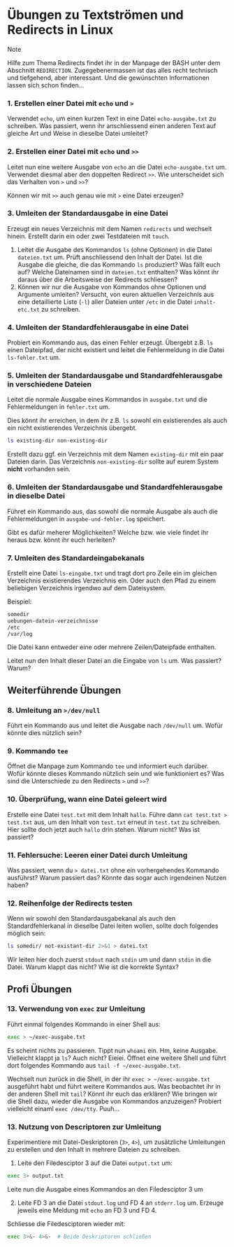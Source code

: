 # Übungen zu Textströmen und Redirects in Linux

> [!NOTE]
> Hilfe zum Thema Redirects findet ihr in der Manpage der BASH unter dem Abschnitt `REDIRECTION`. Zugegebenermassen ist das alles recht technisch und tiefgehend, aber interessant. Und die gewünschten Informationen lassen sich schon finden...

### 1. Erstellen einer Datei mit `echo` und `>`
Verwendet `echo`, um einen kurzen Text in eine Datei `echo-ausgabe.txt` zu schreiben. Was passiert, wenn ihr anschliessend einen anderen Text auf gleiche Art und Weise in dieselbe Datei umleitet?

### 2. Erstellen einer Datei mit `echo` und `>>`
Leitet nun eine weitere Ausgabe von `echo` an die Datei `echo-ausgabe.txt` um. Verwendet diesmal aber den doppelten Redirect `>>`. Wie unterscheidet sich das Verhalten von `>` und `>>`?

Können wir mit `>>` auch genau wie mit `>` eine Datei erzeugen?

### 3. Umleiten der Standardausgabe in eine Datei
Erzeugt ein neues Verzeichnis mit dem Namen `redirects` und wechselt hinein. Erstellt darin ein oder zwei Testdateien mit `touch`.

1. Leitet die Ausgabe des Kommandos `ls` (ohne Optionen) in die Datei `dateien.txt` um. Prüft anschliessend den Inhalt der Datei. 
Ist die Ausgabe die gleiche, die das Kommando `ls` produziert? Was fällt euch auf? Welche Dateinamen sind in `dateien.txt` enthalten? Was könnt ihr daraus über die Arbeitsweise der Redirects schliessen?
2. Können wir nur die Ausgabe von Kommandos ohne Optionen und Argumente umleiten? Versucht, von euren aktuellen Verzeichnis aus eine detaillierte Liste (`-l`) aller Dateien unter `/etc` in die Datei `inhalt-etc.txt` zu schreiben.

### 4. Umleiten der Standardfehlerausgabe in eine Datei
Probiert ein Kommando aus, das einen Fehler erzeugt. Übergebt z.B. `ls` einen Dateipfad, der nicht existiert und leitet die Fehlermeldung in die Datei `ls-fehler.txt` um.

### 5. Umleiten der Standardausgabe und Standardfehlerausgabe in verschiedene Dateien
Leitet die normale Ausgabe eines Kommandos in `ausgabe.txt` und die Fehlermeldungen in `fehler.txt` um.

Dies könnt ihr erreichen, in dem ihr z.B. `ls` sowohl ein existierendes als auch ein nicht existierendes Verzeichnis übergebt. 
```bash
ls existing-dir non-existing-dir
```
Erstellt dazu ggf. ein Verzeichnis mit dem Namen `existing-dir` mit ein paar Dateien darin. Das Verzeichnis `non-existing-dir` sollte auf eurem System **nicht** vorhanden sein.

### 6. Umleiten der Standardausgabe und Standardfehlerausgabe in dieselbe Datei
Führet ein Kommando aus, das sowohl die normale Ausgabe als auch die Fehlermeldungen in `ausgabe-und-fehler.log` speichert.

Gibt es dafür meherer Möglichkeiten? Welche bzw. wie viele findet ihr heraus bzw. könnt ihr euch herleiten?

### 7. Umleiten des Standardeingabekanals
Erstellt eine Datei `ls-eingabe.txt` und tragt dort pro Zeile ein im gleichen Verzeichnis existierendes Verzeichnis ein. Oder auch den Pfad zu einem beliebigen Verzeichnis irgendwo auf dem Dateisystem. 

Beispiel:
```bash
somedir
uebungen-datein-verzeichnisse
/etc
/var/log
```
Die Datei kann entweder eine oder mehrere Zeilen/Dateipfade enthalten.

Leitet nun den Inhalt dieser Datei an die Eingabe von `ls` um. Was passiert? Warum?

## Weiterführende Übungen

### 8. Umleitung an `>/dev/null`
Führt ein Kommando aus und leitet die Ausgabe nach `/dev/null` um. Wofür könnte dies nützlich sein?

### 9. Kommando `tee`
Öffnet die Manpage zum Kommando `tee` und informiert euch darüber. Wofür könnte dieses Kommando nützlich sein und wie funktioniert es? Was sind die Unterschiede zu den Redirects `>` und `>>`?

### 10. Überprüfung, wann eine Datei geleert wird
Erstelle eine Datei `test.txt` mit dem Inhalt `hallo`. Führe dann `cat test.txt > test.txt` aus, um den Inhalt von `test.txt` erneut in `test.txt` zu schreiben. Hier sollte doch jetzt auch `hallo` drin stehen. Warum nicht? Was ist passiert?

### 11. Fehlersuche: Leeren einer Datei durch Umleitung
Was passiert, wenn du `> datei.txt` ohne ein vorhergehendes Kommando ausführst? Warum passiert das? Könnte das sogar auch irgendeinen Nutzen haben?

### 12. Reihenfolge der Redirects testen
Wenn wir sowohl den Standardausgabekanal als auch den Standardfehlerkanal in dieselbe Datei leiten wollen, sollte doch folgendes möglich sein:
```bash
ls somedir/ not-existant-dir 2>&1 > datei.txt
```
Wir leiten hier doch zuerst `stdout` nach `stdin` um und dann `stdin` in die Datei. Warum klappt das nicht? Wie ist die korrekte Syntax?

## Profi Übungen

### 13. Verwendung von `exec` zur Umleitung

Führt einmal folgendes Kommando in einer Shell aus:
```bash
exec > ~/exec-ausgabe.txt
```
Es scheint nichts zu passieren. Tippt nun `whoami` ein. Hm, keine Ausgabe. Vielleicht klappt ja `ls`? Auch nicht? Eieiei. Öffnet eine weitere Shell und führt dort folgendes Kommando aus `tail -f ~/exec-ausgabe.txt`.

Wechselt nun zurück in die Shell, in der ihr `exec > ~/exec-ausgabe.txt` ausgeführt habt und führt weitere Kommandos aus. Was beobachtet ihr in der anderen Shell mit `tail`? Könnt ihr euch das erklären? Wie bringen wir die Shell dazu, wieder die Ausgabe von Kommandos anzuzeigen? Probiert vielleicht einaml `exec /dev/tty`. Puuh...

### 13. Nutzung von Descriptoren zur Umleitung
Experimentiere mit Datei-Deskriptoren (`3>`, `4>`), um zusätzliche Umleitungen zu erstellen und den Inhalt in mehrere Dateien zu schreiben.

1. Leite den Filedesciptor 3 auf die Datei `output.txt` um:
```bash
exec 3> output.txt
```
Leite nun die Ausgabe eines Kommandos an den Filedesciptor 3 um

2. Leite FD 3 an die Datei `stdout.log` und FD 4 an `stderr.log` um. Erzeuge jeweils eine Meldung mit `echo` an FD 3 und FD 4.

Schliesse die Filedesciptoren wieder mit:
```bash
exec 3>&- 4>&-  # Beide Deskriptoren schließen
```

